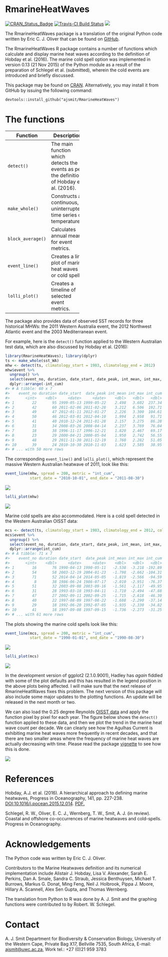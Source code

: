 <!-- README.md is generated from README.Rmd. Please edit that file -->
RmarineHeatWaves
================

[![CRAN\_Status\_Badge](http://www.r-pkg.org/badges/version/RmarineHeatWaves)](http://cran.r-project.org/package=RmarineHeatWaves) [![Travis-CI Build Status](https://travis-ci.org/ajsmit/RmarineHeatWaves.svg?branch=master)](https://travis-ci.org/ajsmit/RmarineHeatWaves) ![](http://cranlogs.r-pkg.org/badges/grand-total/RmarineHeatWaves)

The RmarineHeatWaves package is a translation of the original Python code written by Eric C. J. Oliver that can be found on [GitHub](https://github.com/ecjoliver/marineHeatWaves).

The RmarineHeatWaves R package contains a number of functions which calculate and display marine heat waves according to the definition of Hobday et al. (2016). The marine cold spell option was implemented in version 0.13 (21 Nov 2015) of the Python module as a result of the preparation of Schlegel et al. (submitted), wherein the cold events are introduced and briefly discussed.

This package may be found on [CRAN](https://cran.r-project.org/web/packages/RmarineHeatWaves/index.html). Alternatively, you may install it from GitHub by issuing the following command:

`devtools::install_github("ajsmit/RmarineHeatWaves")`

The functions
=============

<table style="width:47%;">
<colgroup>
<col width="30%" />
<col width="16%" />
</colgroup>
<thead>
<tr class="header">
<th>Function</th>
<th>Description</th>
</tr>
</thead>
<tbody>
<tr class="odd">
<td><code>detect()</code></td>
<td>The main function which detects the events as per the definition of Hobday et al. (2016).</td>
</tr>
<tr class="even">
<td><code>make_whole()</code></td>
<td>Constructs a continuous, uninterrupted time series of temperatures.</td>
</tr>
<tr class="odd">
<td><code>block_average()</code></td>
<td>Calculates annual means for event metrics.</td>
</tr>
<tr class="even">
<td><code>event_line()</code></td>
<td>Creates a line plot of marine heat waves or cold spells.</td>
</tr>
<tr class="odd">
<td><code>lolli_plot()</code></td>
<td>Creates a timeline of selected event metrics.</td>
</tr>
</tbody>
</table>

The package also provides data of observed SST records for three historical MHWs: the 2011 Western Australia event, the 2012 Northwest Atlantic event and the 2003 Mediterranean event.

For example, here is the `detect()` function applied to the Western Australian test data, which are also discussed by Hobday et al. (2016):

``` r
library(RmarineHeatWaves); library(dplyr)
ts <- make_whole(sst_WA)
mhw <- detect(ts, climatology_start = 1983, climatology_end = 2012)
mhw$event %>% 
  ungroup() %>%
  select(event_no, duration, date_start, date_peak, int_mean, int_max, int_cum) %>% 
  dplyr::arrange(-int_cum)
#> # A tibble: 60 x 7
#>    event_no duration date_start  date_peak int_mean int_max int_cum
#>       <int>    <dbl>     <date>     <date>    <dbl>   <dbl>   <dbl>
#> 1        22       95 1999-05-13 1999-05-22    2.498   3.602  237.34
#> 2        42       60 2011-02-06 2011-02-28    3.212   6.506  192.71
#> 3        49       47 2012-01-11 2012-01-27    2.226   3.300  104.61
#> 4        50       46 2012-03-01 2012-04-10    1.994   2.958   91.71
#> 5        41       40 2010-12-24 2011-01-28    2.157   3.275   86.28
#> 6        31       34 2008-03-26 2008-04-14    2.237   3.769   76.04
#> 7        18       38 1996-11-17 1996-12-21    1.820   2.467   69.17
#> 8        23       29 2000-04-21 2000-05-04    1.950   2.742   56.55
#> 9        48       29 2011-11-30 2011-12-19    1.760   2.282   51.05
#> 10       39       24 2010-10-30 2010-11-03    1.623   2.585   38.95
#> # ... with 50 more rows
```

The corresponding `event_line()` and `lolli_plot()`, which represent the massive Western Australian heatwave of 2011, look like this:

``` r
event_line(mhw, spread = 200, metric = "int_cum",
           start_date = "2010-10-01", end_date = "2011-08-30")
```

![](README-fig-example1-1.png)

``` r
lolli_plot(mhw)
```

![](README-fig-example1-2.png)

Marine cold spells are also accommodated. Here is a cold spell detected in the Western Australian OISST data:

``` r
mcs <- detect(ts, climatology_start = 1983, climatology_end = 2012, cold_spells = TRUE)
mcs$event %>% 
  ungroup() %>%
  select(event_no, duration, date_start, date_peak, int_mean, int_max, int_cum) %>% 
  dplyr::arrange(int_cum)
#> # A tibble: 71 x 7
#>    event_no duration date_start  date_peak int_mean int_max int_cum
#>       <int>    <dbl>     <date>     <date>    <dbl>   <dbl>   <dbl>
#> 1        16       76 1990-04-13 1990-05-11   -2.538  -3.218 -192.89
#> 2        54       58 2003-12-19 2004-01-23   -1.798  -2.662 -104.31
#> 3        71       52 2014-04-14 2014-05-05   -1.819  -2.566  -94.59
#> 4         8       38 1986-06-24 1986-07-17   -2.010  -2.951  -76.37
#> 5        51       32 2003-09-08 2003-09-16   -1.561  -2.117  -49.95
#> 6        31       28 1993-03-18 1993-04-11   -1.710  -2.494  -47.88
#> 7        47       27 2002-09-11 2002-09-25   -1.715  -2.618  -46.30
#> 8        40       22 1997-08-09 1997-08-22   -1.688  -2.290  -37.14
#> 9        29       18 1992-06-20 1992-07-05   -1.935  -2.330  -34.82
#> 10       41       18 1997-09-08 1997-09-15   -1.736  -2.273  -31.25
#> # ... with 61 more rows
```

The plots showing the marine cold spells look like this:

``` r
event_line(mcs, spread = 200, metric = "int_cum",
           start_date = "1990-01-01", end_date = "1990-08-30")
```

![](README-fig-example2-1.png)

``` r
lolli_plot(mcs)
```

![](README-fig-example2-2.png)

In the development version of ggplot2 (2.1.0.9001), Hadley has *again* fiddled with some of the plot defaults and this has resulted in the legend position in the above plots being affected. I will make sure that the next release of RmarineHeatWaves fixes this problem. The next version of this package will also include some major updates to the plotting functions. An update will be released in the next month or two.

We can also load the 0.25 degree Reynolds [OISST data](http://www.ncdc.noaa.gov/thredds/oisst-catalog.html) and apply the function pixel by pixel for each year. The figure below shows the `detect()` function applied to these data, and then we plot the trend in the marine heat wave count per decade. We can clearly see how the Agulhas Current is exhibiting marine heat waves more frequently in recent decades, and that there are two smaller areas where the frequency of marine heat waves are actually decreasing with time. Please read the package [vignette](https://github.com/ajsmit/RmarineHeatWaves/blob/master/vignettes/gridded-event-detection.Rmd) to see how this is done.

![](README-fig-example3.png)

References
==========

Hobday, A.J. et al. (2016). A hierarchical approach to defining marine heatwaves, Progress in Oceanography, 141, pp. 227-238. <DOI:10.1016/j.pocean.2015.12.014>. [PDF.](http://passage.phys.ocean.dal.ca/~olivere/docs/Hobdayetal_2016_PO_HierarchMHWDefn.pdf)

Schlegel, R. W., Oliver, E. C. J., Wernberg, T. W., Smit, A. J. (in review). Coastal and offshore co-occurrences of marine heatwaves and cold-spells. Progress in Oceanography.

Acknowledgements
================

The Python code was written by Eric C. J. Oliver.

Contributors to the Marine Heatwaves definition and its numerical implementation include Alistair J. Hobday, Lisa V. Alexander, Sarah E. Perkins, Dan A. Smale, Sandra C. Straub, Jessica Benthuysen, Michael T. Burrows, Markus G. Donat, Ming Feng, Neil J. Holbrook, Pippa J. Moore, Hillary A. Scannell, Alex Sen Gupta, and Thomas Wernberg.

The translation from Python to R was done by A. J. Smit and the graphing functions were contributed to by Robert. W. Schlegel.

Contact
=======

A. J. Smit Department for Biodiversity & Conservation Biology, University of the Western Cape, Private Bag X17, Bellville 7535, South Africa, E-mail: <ajsmit@uwc.ac.za>, Work tel.: +27 (0)21 959 3783
